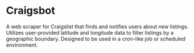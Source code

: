 # Craigsbot
A web scraper for Craigslist that finds and notifies users about new listings. Utilizes user-provided latitude and longitude data to filter listings by a geographic boundary. Designed to be used in a cron-like job or scheduled environment.
